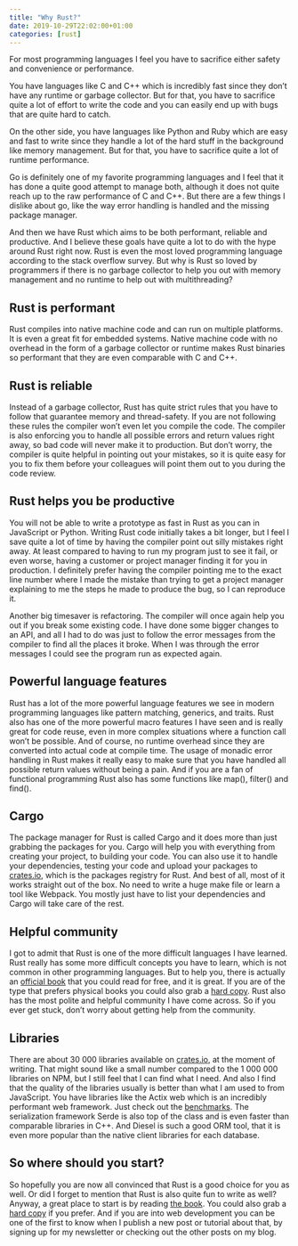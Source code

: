 ```yaml
---
title: "Why Rust?"
date: 2019-10-29T22:02:00+01:00
categories: [rust]
---
```


For most programming languages I feel you have to sacrifice either safety and convenience or performance.

You have languages like C and C++ which is incredibly fast since they don’t have any runtime or garbage collector. But for that, you have to sacrifice quite a lot of effort to write the code and you can easily end up with bugs that are quite hard to catch.

On the other side, you have languages like Python and Ruby which are easy and fast to write since they handle a lot of the hard stuff in the background like memory management. But for that, you have to sacrifice quite a lot of runtime performance.

Go is definitely one of my favorite programming languages and I feel that it has done a quite good attempt to manage both, although it does not quite reach up to the raw performance of C and C++. But there are a few things I dislike about go, like the way error handling is handled and the missing package manager.

And then we have Rust which aims to be both performant, reliable and productive. And I believe these goals have quite a lot to do with the hype around Rust right now. Rust is even the most loved programming language according to the stack overflow survey. But why is Rust so loved by programmers if there is no garbage collector to help you out with memory management and no runtime to help out with multithreading?

## Rust is performant
Rust compiles into native machine code and can run on multiple platforms. It is even a great fit for embedded systems. Native machine code with no overhead in the form of a garbage collector or runtime makes Rust binaries so performant that they are even comparable with C and C++.

## Rust is reliable
Instead of a garbage collector, Rust has quite strict rules that you have to follow that guarantee memory and thread-safety. If you are not following these rules the compiler won’t even let you compile the code. The compiler is also enforcing you to handle all possible errors and return values right away, so bad code will never make it to production. But don’t worry, the compiler is quite helpful in pointing out your mistakes, so it is quite easy for you to fix them before your colleagues will point them out to you during the code review.

## Rust helps you be productive
You will not be able to write a prototype as fast in Rust as you can in JavaScript or Python. Writing Rust code initially takes a bit longer, but I feel I save quite a lot of time by having the compiler point out silly mistakes right away. At least compared to having to run my program just to see it fail, or even worse, having a customer or project manager finding it for you in production. I definitely prefer having the compiler pointing me to the exact line number where I made the mistake than trying to get a project manager explaining to me the steps he made to produce the bug, so I can reproduce it.

Another big timesaver is refactoring. The compiler will once again help you out if you break some existing code. I have done some bigger changes to an API, and all I had to do was just to follow the error messages from the compiler to find all the places it broke. When I was through the error messages I could see the program run as expected again.

## Powerful language features
Rust has a lot of the more powerful language features we see in modern programming languages like pattern matching, generics, and traits. Rust also has one of the more powerful macro features I have seen and is really great for code reuse, even in more complex situations where a function call won’t be possible. And of course, no runtime overhead since they are converted into actual code at compile time. The usage of monadic error handling in Rust makes it really easy to make sure that you have handled all possible return values without being a pain. And if you are a fan of functional programming Rust also has some functions like map(), filter() and find().

## Cargo
The package manager for Rust is called Cargo and it does more than just grabbing the packages for you. Cargo will help you with everything from creating your project, to building your code. You can also use it to handle your dependencies, testing your code and upload your packages to [crates.io](https://crates.io/), which is the packages registry for Rust. And best of all, most of it works straight out of the box. No need to write a huge make file or learn a tool like Webpack. You mostly just have to list your dependencies and Cargo will take care of the rest.

## Helpful community
I got to admit that Rust is one of the more difficult languages I have learned. Rust really has some more difficult concepts you have to learn, which is not common in other programming languages. But to help you, there is actually an [official book](https://doc.rust-lang.org/book/) that you could read for free, and it is great. If you are of the type that prefers physical books you could also grab a [hard copy](https://www.amazon.com/Rust-Programming-Language-Covers-2018/dp/1718500440/ref=tmm_pap_swatch_0?_encoding=UTF8&qid=1572382513&sr=8-1). Rust also has the most polite and helpful community I have come across. So if you ever get stuck, don’t worry about getting help from the community.

## Libraries
There are about 30 000 libraries available on [crates.io](https://crates.io/), at the moment of writing. That might sound like a small number compared to the 1 000 000 libraries on NPM, but I still feel that I can find what I need. And also I find that the quality of the libraries usually is better than what I am used to from JavaScript. You have libraries like the Actix web which is an incredibly performant web framework. Just check out the [benchmarks](https://www.techempower.com/benchmarks/#section=data-r18). The serialization framework Serde is also top of the class and is even faster than comparable libraries in C++. And Diesel is such a good ORM tool, that it is even more popular than the native client libraries for each database.

## So where should you start?
So hopefully you are now all convinced that Rust is a good choice for you as well. Or did I forget to mention that Rust is also quite fun to write as well? Anyway, a great place to start is by reading [the book](https://doc.rust-lang.org/book/). You could also grab a [hard copy](https://www.amazon.com/Rust-Programming-Language-Covers-2018/dp/1718500440/ref=tmm_pap_swatch_0?_encoding=UTF8&qid=1572382513&sr=8-1) if you prefer. And if you are into web development you can be one of the first to know when I publish a new post or tutorial about that, by signing up for my newsletter or checking out the other posts on my blog.
